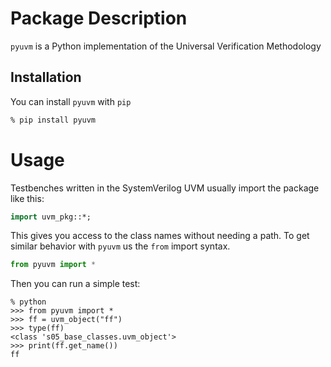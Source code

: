 # Package Description
`pyuvm` is a Python implementation of the Universal Verification Methodology 

## Installation

You can install `pyuvm` with `pip`

```bash
% pip install pyuvm
```

# Usage

Testbenches written in the SystemVerilog UVM usually import the package like this:

```SystemVerilog
import uvm_pkg::*;
```

This gives you access to the class names without needing a path.  To get 
similar behavior with `pyuvm` us the `from` import syntax.

```Python
from pyuvm import *
```

Then you can run a simple test:

```
% python
>>> from pyuvm import *
>>> ff = uvm_object("ff")
>>> type(ff)
<class 's05_base_classes.uvm_object'>
>>> print(ff.get_name())
ff
```


